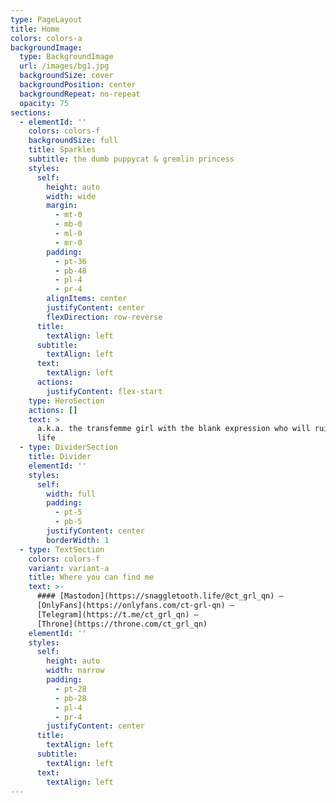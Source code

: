 ```yaml
---
type: PageLayout
title: Home
colors: colors-a
backgroundImage:
  type: BackgroundImage
  url: /images/bg1.jpg
  backgroundSize: cover
  backgroundPosition: center
  backgroundRepeat: no-repeat
  opacity: 75
sections:
  - elementId: ''
    colors: colors-f
    backgroundSize: full
    title: Sparkles
    subtitle: the dumb puppycat & gremlin princess
    styles:
      self:
        height: auto
        width: wide
        margin:
          - mt-0
          - mb-0
          - ml-0
          - mr-0
        padding:
          - pt-36
          - pb-48
          - pl-4
          - pr-4
        alignItems: center
        justifyContent: center
        flexDirection: row-reverse
      title:
        textAlign: left
      subtitle:
        textAlign: left
      text:
        textAlign: left
      actions:
        justifyContent: flex-start
    type: HeroSection
    actions: []
    text: >
      a.k.a. the transfemme girl with the blank expression who will ruin your
      life
  - type: DividerSection
    title: Divider
    elementId: ''
    styles:
      self:
        width: full
        padding:
          - pt-5
          - pb-5
        justifyContent: center
        borderWidth: 1
  - type: TextSection
    colors: colors-f
    variant: variant-a
    title: Where you can find me
    text: >-
      #### [Mastodon](https://snaggletooth.life/@ct_grl_qn) —
      [OnlyFans](https://onlyfans.com/ct-grl-qn) —
      [Telegram](https://t.me/ct_grl_qn) —
      [Throne](https://throne.com/ct_grl_qn)
    elementId: ''
    styles:
      self:
        height: auto
        width: narrow
        padding:
          - pt-28
          - pb-28
          - pl-4
          - pr-4
        justifyContent: center
      title:
        textAlign: left
      subtitle:
        textAlign: left
      text:
        textAlign: left
---
```

